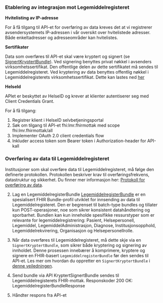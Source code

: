 

### Etablering av integrasjon mot Legemiddelregisteret

**Hvitelisting av IP-adresse**

For å få tilgang til API-et for overføring av data kreves det at vi registrerer avsendersystemets IP-adressen i vår oversikt over hvitelistede adresser. Både enkeltadresser og adresseområder kan hvitelistes.


**Sertifikater**

Data som overføres til API-et skal være kryptert og signert (se [SignertKryptertBundle](SignertKryptertBundle.html)). Ved signering benyttes privat nøkkel i avsenders virksomhetssertifikat. Den offentlige delen av dette sertifikatet må sendes til Legemiddelregisteret. Ved kryptering av data benyttes offentlig nøkkel i Legemiddelregisterets virksomhetssertifikat. Dette kan lastes ned [her](nedlastinger.html)


**HelseId**

APIet er beskyttet av HelseID og krever at klienter autentiserer seg med Client Credentials Grant.

For å få tilgang:

1. Registrer klient i HelseID selvbetjeningsportal
2. Søk om tilgang til API-et fhi:lmr.fhirmottak med scope fhi:lmr.fhirmottak/all
3. Implementer OAuth 2.0 client credentials flow
4. Inkluder access token som Bearer token i Authorization-header for API-kall




### Overføring av data til Legemiddelregisteret

Institusjoner som skal overføre data til Legemiddelregisteret, må følge den definerte protokollen. Protokollen beskriver krav til overføringsfrekvens, datastruktur og sikkerhet. Du finner mer informasjon her: [Protokoll for overføring av data](protokoll.html).

2) Lag en LegemiddelregisterBundle
[LegemiddelregisterBundle](StructureDefinition-lmdi-bundle.html) er en spesialisert FHIR Bundle-profil utviklet for innsending av data til Legemiddelregisteret. Den er begrenset til batch-type bundles og tillater kun POST-operasjoner, noe som sikrer konsistent datahåndtering og sporbarhet. Bundlen kan kun inneholde spesifikke ressurstyper som er relevante for legemiddelregistrering: Pasient, Helsepersonell, Legemiddel, LegemiddelAdministrasjon, Diagnose, Institusjonsopphold, Legemiddelrekvirering, Organisasjon og Helsepersonellrolle. 

3) Når data overføres til Legemiddelregisteret, må dette skje via en `SignertKryptertBundle`, som sikrer både kryptering og signering av innholdet. Denne prosessen innebærer å komprimere, kryptere og signere en FHIR-basert `LegemiddelregisterBundle` før den sendes til API-et. Les mer om hvordan du oppretter en `SignertKryptertBundle` i [denne veiledningen](SignertKryptertBundle.html).


4) Send bundle via API
KryptertSignertBundle sendes til Legemiddelregisterets FHIR-mottak.
Responskoder
200 OK: LegemiddelregisterBundleResponse


5) Håndter respons fra API-et




